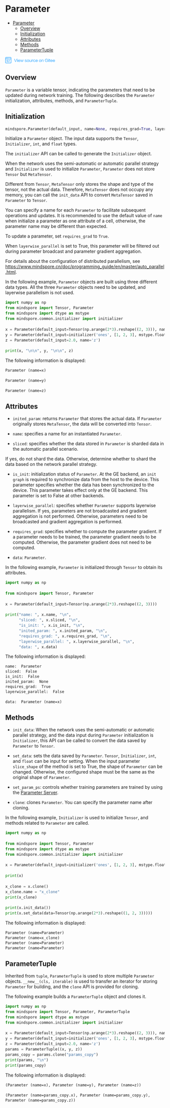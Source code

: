# Parameter

<!-- TOC -->

- [Parameter](#parameter)
    - [Overview](#overview)
    - [Initialization](#initialization)
    - [Attributes](#attributes)
    - [Methods](#methods)
    - [ParameterTuple](#parametertuple)

<!-- /TOC -->

<a href="https://gitee.com/mindspore/docs/blob/master/docs/programming_guide/source_en/parameter.md" target="_blank"><img src="./_static/logo_source.png"></a>

## Overview

`Parameter` is a variable tensor, indicating the parameters that need to be updated during network training. The following describes the `Parameter` initialization, attributes, methods, and `ParameterTuple`.

## Initialization

```python
mindspore.Parameter(default_input, name=None, requires_grad=True, layerwise_parallel=False)
```

Initialize a `Parameter` object. The input data supports the `Tensor`, `Initializer`, `int`, and `float` types.

The `initializer` API can be called to generate the `Initializer` object.

When the network uses the semi-automatic or automatic parallel strategy and `Initializer` is used to initialize `Parameter`, `Parameter` does not store `Tensor` but `MetaTensor`.

Different from `Tensor`, `MetaTensor` only stores the shape and type of the tensor, not the actual data. Therefore, `MetaTensor` does not occupy any memory, you can call the `init_data` API to convert `MetaTensor` saved in `Parameter` to `Tensor`.

You can specify a name for each `Parameter` to facilitate subsequent operations and updates. It is recommended to use the default value of `name` when initialize a parameter as one attribute of a cell, otherwise, the parameter name may be different than expected.

To update a parameter, set `requires_grad` to `True`.

When `layerwise_parallel` is set to True, this parameter will be filtered out during parameter broadcast and parameter gradient aggregation.

For details about the configuration of distributed parallelism, see <https://www.mindspore.cn/doc/programming_guide/en/master/auto_parallel.html>.

In the following example, `Parameter` objects are built using three different data types. All the three `Parameter` objects need to be updated, and layerwise parallelism is not used.  

```python
import numpy as np
from mindspore import Tensor, Parameter
from mindspore import dtype as mstype
from mindspore.common.initializer import initializer

x = Parameter(default_input=Tensor(np.arange(2*3).reshape((2, 3))), name='x')
y = Parameter(default_input=initializer('ones', [1, 2, 3], mstype.float32), name='y')
z = Parameter(default_input=2.0, name='z')

print(x, "\n\n", y, "\n\n", z)
```

The following information is displayed:

```text
Parameter (name=x)

Parameter (name=y)

Parameter (name=z)
```

## Attributes

- `inited_param`: returns `Parameter` that stores the actual data. If `Parameter` originally stores `MetaTensor`, the data will be converted into `Tensor`.

- `name`: specifies a name for an instantiated `Parameter`.

- `sliced`: specifies whether the data stored in `Parameter` is sharded data in the automatic parallel scenario.

If yes, do not shard the data. Otherwise, determine whether to shard the data based on the network parallel strategy.

- `is_init`: initialization status of `Parameter`. At the GE backend, an `init graph` is required to synchronize data from the host to the device. This parameter specifies whether the data has been synchronized to the device.
  This parameter takes effect only at the GE backend. This parameter is set to False at other backends.

- `layerwise_parallel`: specifies whether `Parameter` supports layerwise parallelism. If yes, parameters are not broadcasted and gradient aggregation is not performed. Otherwise, parameters need to be broadcasted and gradient aggregation is performed.

- `requires_grad`: specifies whether to compute the parameter gradient. If a parameter needs to be trained, the parameter gradient needs to be computed. Otherwise, the parameter gradient does not need to be computed.

- `data`: `Parameter`.

In the following example, `Parameter` is initialized through `Tensor` to obtain its attributes.  

```python
import numpy as np

from mindspore import Tensor, Parameter

x = Parameter(default_input=Tensor(np.arange(2*3).reshape((2, 3))))

print("name: ", x.name, "\n",
      "sliced: ", x.sliced, "\n",
      "is_init: ", x.is_init, "\n",
      "inited_param: ", x.inited_param, "\n",
      "requires_grad: ", x.requires_grad, "\n",
      "layerwise_parallel: ", x.layerwise_parallel, "\n",
      "data: ", x.data)
```

The following information is displayed:

```text
name:  Parameter
sliced:  False
is_init:  False
inited_param:  None
requires_grad:  True
layerwise_parallel:  False

data:  Parameter (name=x)
```

## Methods

- `init_data`: When the network uses the semi-automatic or automatic parallel strategy, and the data input during `Parameter` initialization is `Initializer`, this API can be called to convert the data saved by `Parameter` to `Tensor`.

- `set_data`: sets the data saved by `Parameter`. `Tensor`, `Initializer`, `int`, and `float` can be input for setting.
  When the input parameter `slice_shape` of the method is set to True, the shape of `Parameter` can be changed. Otherwise, the configured shape must be the same as the original shape of `Parameter`.

- `set_param_ps`: controls whether training parameters are trained by using the [Parameter Server](https://www.mindspore.cn/tutorial/training/en/master/advanced_use/apply_parameter_server_training.html).

- `clone`: clones `Parameter`. You can specify the parameter name after cloning.

In the following example, `Initializer` is used to initialize `Tensor`, and methods related to `Parameter` are called.  

```python
import numpy as np

from mindspore import Tensor, Parameter
from mindspore import dtype as mstype
from mindspore.common.initializer import initializer

x = Parameter(default_input=initializer('ones', [1, 2, 3], mstype.float32))

print(x)

x_clone = x.clone()
x_clone.name = "x_clone"
print(x_clone)

print(x.init_data())
print(x.set_data(data=Tensor(np.arange(2*3).reshape((1, 2, 3)))))
```

The following information is displayed:

```text
Parameter (name=Parameter)
Parameter (name=x_clone)
Parameter (name=Parameter)
Parameter (name=Parameter)
```

## ParameterTuple

Inherited from `tuple`, `ParameterTuple` is used to store multiple `Parameter` objects. `__new__(cls, iterable)` is used to transfer an iterator for storing `Parameter` for building, and the `clone` API is provided for cloning.

The following example builds a `ParameterTuple` object and clones it.  

```python
import numpy as np
from mindspore import Tensor, Parameter, ParameterTuple
from mindspore import dtype as mstype
from mindspore.common.initializer import initializer

x = Parameter(default_input=Tensor(np.arange(2*3).reshape((2, 3))), name='x')
y = Parameter(default_input=initializer('ones', [1, 2, 3], mstype.float32), name='y')
z = Parameter(default_input=2.0, name='z')
params = ParameterTuple((x, y, z))
params_copy = params.clone("params_copy")
print(params, "\n")
print(params_copy)
```

The following information is displayed:

```text
(Parameter (name=x), Parameter (name=y), Parameter (name=z))

(Parameter (name=params_copy.x), Parameter (name=params_copy.y), Parameter (name=params_copy.z))
```
